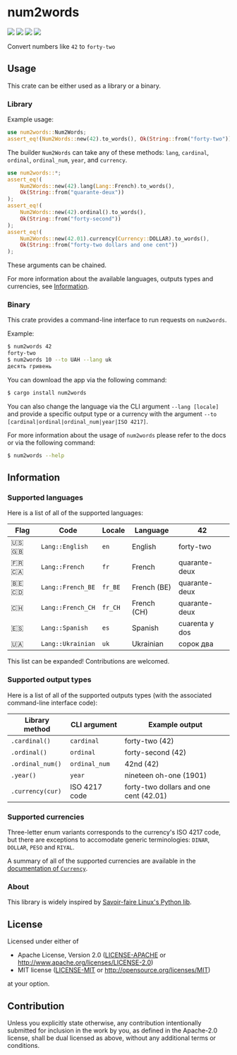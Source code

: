 # num2words

<a href="https://crates.io/crates/num2words"><img src="https://img.shields.io/crates/v/num2words"/></a> <a href="https://crates.io/crates/num2words"><img src="https://img.shields.io/crates/d/num2words"/></a> <a href="https://docs.rs/num2words"><img src="https://img.shields.io/docsrs/num2words"/></a> <a href="#license"><img src="https://img.shields.io/crates/l/num2words"/></a>

Convert numbers like `42` to `forty-two`

## Usage

This crate can be either used as a library or a binary.

### Library

Example usage:

```rust
use num2words::Num2Words;
assert_eq!(Num2Words::new(42).to_words(), Ok(String::from("forty-two")));
```

The builder `Num2Words` can take any of these methods: `lang`, `cardinal`,
`ordinal`, `ordinal_num`, `year`, and `currency`.

```rust
use num2words::*;
assert_eq!(
    Num2Words::new(42).lang(Lang::French).to_words(),
    Ok(String::from("quarante-deux"))
);
assert_eq!(
    Num2Words::new(42).ordinal().to_words(),
    Ok(String::from("forty-second"))
);
assert_eq!(
    Num2Words::new(42.01).currency(Currency::DOLLAR).to_words(),
    Ok(String::from("forty-two dollars and one cent"))
);
```

These arguments can be chained.

For more information about the available languages, outputs types and
currencies, see [Information](#information).

### Binary

This crate provides a command-line interface to run requests on `num2words`.

Example:

```sh
$ num2words 42
forty-two
$ num2words 10 --to UAH --lang uk
десять гривень
```

You can download the app via the following command:

```sh
$ cargo install num2words
```

You can also change the language via the CLI argument `--lang [locale]` and
provide a specific output type or a currency with the argument
`--to [cardinal|ordinal|ordinal_num|year|ISO 4217]`.

For more information about the usage of `num2words` please refer to the docs
or via the following command:

```sh
$ num2words --help
```

## Information

### Supported languages

Here is a list of all of the supported languages:

| Flag | Code              | Locale    | Language    | 42            |
| ---- | ----------------- | --------- | ----------- | ------------- |
| 🇺🇸🇬🇧 | `Lang::English`   | `en`      | English     | forty-two     |
| 🇫🇷🇨🇦 | `Lang::French`    | `fr`      | French      | quarante-deux |
| 🇧🇪🇨🇩 | `Lang::French_BE` | `fr_BE`   | French (BE) | quarante-deux |
| 🇨🇭   | `Lang::French_CH` | `fr_CH`   | French (CH) | quarante-deux |
| 🇪🇸   | `Lang::Spanish`   | `es`      | Spanish     | cuarenta y dos|
| 🇺🇦   | `Lang::Ukrainian` | `uk`      | Ukrainian   | сорок два     |

This list can be expanded! Contributions are welcomed.

### Supported output types

Here is a list of all of the supported outputs types (with the associated
command-line interface code):

| Library method   | CLI argument  | Example output                         |
| ---------------- | ------------- | -------------------------------------- |
| `.cardinal()`    | `cardinal`    | forty-two (42)                         |
| `.ordinal()`     | `ordinal`     | forty-second (42)                      |
| `.ordinal_num()` | `ordinal_num` | 42nd (42)                              |
| `.year()`        | `year`        | nineteen oh-one (1901)                 |
| `.currency(cur)` | ISO 4217 code | forty-two dollars and one cent (42.01) |

### Supported currencies

Three-letter enum variants corresponds to the currency's ISO 4217 code, but
there are exceptions to accomodate generic terminologies: `DINAR`, `DOLLAR`,
`PESO` and `RIYAL`.

A summary of all of the supported currencies are available in the [documentation
of `Currency`](https://docs.rs/num2words/latest/num2words/enum.Currency.html).

### About

This library is widely inspired by [Savoir-faire Linux's Python
lib](https://github.com/savoirfairelinux/num2words/).

## License

Licensed under either of

- Apache License, Version 2.0
  ([LICENSE-APACHE](LICENSE-APACHE) or
  http://www.apache.org/licenses/LICENSE-2.0)
- MIT license
  ([LICENSE-MIT](LICENSE-MIT) or http://opensource.org/licenses/MIT)

at your option.

## Contribution

Unless you explicitly state otherwise, any contribution intentionally submitted
for inclusion in the work by you, as defined in the Apache-2.0 license,
shall be dual licensed as above, without any additional terms or conditions.
